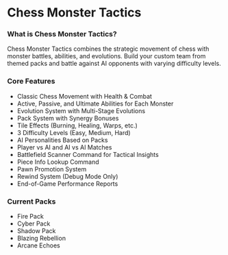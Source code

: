 # Chess Monster Tactics

### What is Chess Monster Tactics?
Chess Monster Tactics combines the strategic movement of chess with monster battles, abilities, and evolutions. Build your custom team from themed packs and battle against AI opponents with varying difficulty levels.

### Core Features
- Classic Chess Movement with Health & Combat
- Active, Passive, and Ultimate Abilities for Each Monster
- Evolution System with Multi-Stage Evolutions
- Pack System with Synergy Bonuses
- Tile Effects (Burning, Healing, Warps, etc.)
- 3 Difficulty Levels (Easy, Medium, Hard)
- AI Personalities Based on Packs
- Player vs AI and AI vs AI Matches
- Battlefield Scanner Command for Tactical Insights
- Piece Info Lookup Command
- Pawn Promotion System
- Rewind System (Debug Mode Only)
- End-of-Game Performance Reports

### Current Packs
- Fire Pack
- Cyber Pack
- Shadow Pack
- Blazing Rebellion
- Arcane Echoes
